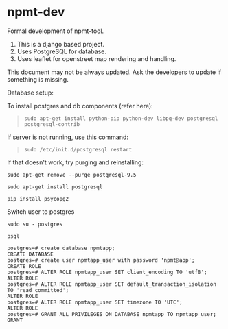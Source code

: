 # npmt-dev
Formal development of npmt-tool.


1. This is a django based project.
2. Uses PostgreSQL for database.
3. Uses leaflet for openstreet map rendering and handling.

This document may not be always updated. Ask the developers to update if something is missing.


Database setup:

To install postgres and db components (refer here):
> `sudo apt-get install python-pip python-dev libpq-dev postgresql postgresql-contrib`

If server is not running, use this command:
> `sudo /etc/init.d/postgresql restart`

If that doesn't work, try purging and reinstalling:

`sudo apt-get remove --purge postgresql-9.5`


`sudo apt-get install postgresql`

`pip install psycopg2 `

Switch user to postgres

`sudo su - postgres`

`psql`

```
postgres=# create database npmtapp;
CREATE DATABASE
postgres=# create user npmtapp_user with password 'npmt@app';
CREATE ROLE
postgres=# ALTER ROLE npmtapp_user SET client_encoding TO 'utf8';
ALTER ROLE
postgres=# ALTER ROLE npmtapp_user SET default_transaction_isolation TO 'read committed';
ALTER ROLE
postgres=# ALTER ROLE npmtapp_user SET timezone TO 'UTC';
ALTER ROLE
postgres=# GRANT ALL PRIVILEGES ON DATABASE npmtapp TO npmtapp_user;
GRANT
```

